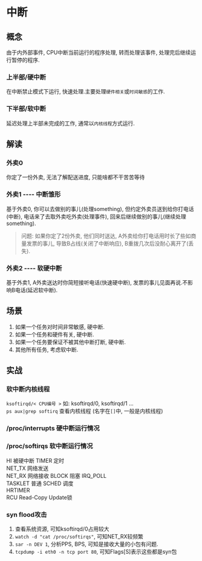 # 中断

## 概念

由于内外部事件, CPU中断当前运行的程序处理, 转而处理该事件, 处理完后继续运行暂停的程序.

### 上半部/硬中断

在中断禁止模式下运行, 快速处理.主要处理`硬件相关`或`时间敏感`的工作.

### 下半部/软中断

延迟处理上半部未完成的工作, 通常以`内核线程`方式运行.

## 解读

### 外卖0

你定了一份外卖, 无法了解配送进度, 只能啥都不干苦苦等待  

### 外卖1 ---- 中断雏形

基于外卖0, 你可以去做别的事儿(处理something), 但约定外卖员送到给你打电话(中断),  电话来了去取外卖吃外卖(处理事件), 回来后继续做别的事儿(继续处理something).

> 问题:  如果你定了2份外卖, 他们同时送达, A外卖给你打电话用时长了些如商量发票的事儿, 导致B占线(关闭了中断响应), B重拨几次后没耐心离开了(丢失).

### 外卖2 ---- 软硬中断

基于外卖1, A外卖送达时你简短接听电话(快速硬中断), 发票的事儿见面再说.不影响B电话(延迟软中断).

## 场景

1. 如果一个任务对时间非常敏感, 硬中断.
2. 如果一个任务和硬件有关, 硬中断.
3. 如果一个任务要保证不被其他中断打断, 硬中断.
4. 其他所有任务, 考虑软中断.

## 实战

### 软中断内核线程

`ksoftirqd/< CPU编号 >` 如: ksoftirqd/0, ksoftirqd/1 ...  
`ps aux|grep softirq` 查看内核线程 (名字在`[]`中, 一般是内核线程)

### /proc/interrupts 硬中断运行情况

### /proc/softirqs 软中断运行情况

HI  被硬中断
TIMER  定时  
NET_TX  网络发送  
NET_RX  网络接收
BLOCK  阻塞
IRQ_POLL  
TASKLET  普通
SCHED  调度  
HRTIMER  
RCU  Read-Copy Update锁

### syn flood攻击

1. 查看系统资源, 可知ksoftirqd/0占用较大
2. `watch -d "cat /proc/softirqs"`, 可知NET_RX较频繁
3. `sar -n DEV 1`, 分析PPS, BPS, 可知是接收大量的小包有问题.
4. `tcpdump -i eth0 -n tcp port 80`, 可知Flags[S]表示这些都是syn包
